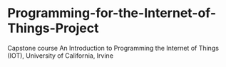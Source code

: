 # Programming-for-the-Internet-of-Things-Project
Capstone course  An Introduction to Programming the Internet of Things (IOT),  University of California, Irvine
